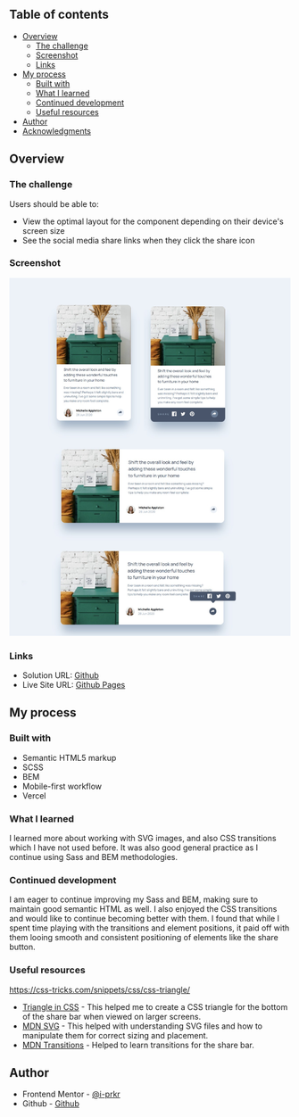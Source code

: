 <!-- # Frontend Mentor - Article preview component solution

This is a solution to the [Article preview component challenge on Frontend Mentor](https://www.frontendmentor.io/challenges/article-preview-component-dYBN_pYFT). -->

## Table of contents

- [Overview](#overview)
  - [The challenge](#the-challenge)
  - [Screenshot](#screenshot)
  - [Links](#links)
- [My process](#my-process)
  - [Built with](#built-with)
  - [What I learned](#what-i-learned)
  - [Continued development](#continued-development)
  - [Useful resources](#useful-resources)
- [Author](#author)
- [Acknowledgments](#acknowledgments)

## Overview

### The challenge

Users should be able to:

- View the optimal layout for the component depending on their device's screen size
- See the social media share links when they click the share icon

### Screenshot

![screenshot](./screenshot.jpg)

### Links

- Solution URL: [Github](https://github.com/i-prkr/article-preview)
- Live Site URL: [Github Pages](https://your-live-site-url.com)

## My process

### Built with

- Semantic HTML5 markup
- SCSS
- BEM
- Mobile-first workflow
- Vercel

### What I learned

I learned more about working with SVG images, and also CSS transitions which I have not used before. It was also good general practice as I continue using Sass and BEM methodologies.

### Continued development

I am eager to continue improving my Sass and BEM, making sure to maintain good semantic HTML as well. I also enjoyed the CSS transitions and would like to continue becoming better with them. I found that while I spent time playing with the transitions and element positions, it paid off with them looing smooth and consistent positioning of elements like the share button.

### Useful resources

https://css-tricks.com/snippets/css/css-triangle/

- [Triangle in CSS](https://css-tricks.com/snippets/css/css-triangle/) - This helped me to create a CSS triangle for the bottom of the share bar when viewed on larger screens.
- [MDN SVG](https://developer.mozilla.org/en-US/docs/Web/SVG/Tutorial/Getting_Started) - This helped with understanding SVG files and how to manipulate them for correct sizing and placement.
- [MDN Transitions](https://developer.mozilla.org/en-US/docs/Web/CSS/transition) - Helped to learn transitions for the share bar.

## Author

- Frontend Mentor - [@i-prkr](https://www.frontendmentor.io/profile/i-prkr)
- Github - [Github](https://github.com/i-prkr)
